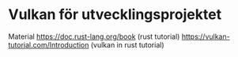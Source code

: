 # Vulkan för utvecklingsprojektet

Material
https://doc.rust-lang.org/book  (rust tutorial)
https://vulkan-tutorial.com/Introduction (vulkan in rust tutorial)
